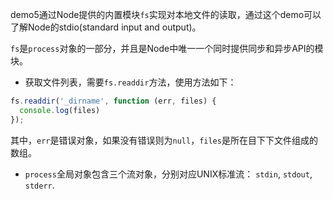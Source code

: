 demo5通过Node提供的内置模块`fs`实现对本地文件的读取，通过这个demo可以了解Node的stdio(standard input and output)。   

`fs`是`process`对象的一部分，并且是Node中唯一一个同时提供同步和异步API的模块。   

- 获取文件列表，需要`fs.readdir`方法，使用方法如下：   

```js
fs.readdir('_dirname', function (err, files) {
  console.log(files)
});
```

其中，`err`是错误对象，如果没有错误则为`null`，`files`是所在目下下文件组成的数组。


- `process`全局对象包含三个流对象，分别对应UNIX标准流：
`stdin`, `stdout`, `stderr`.
